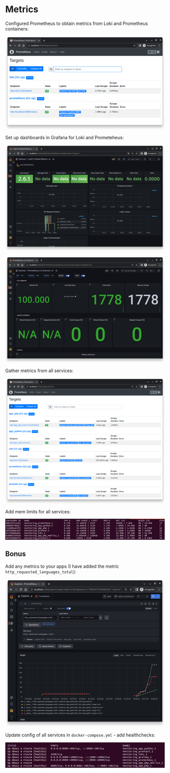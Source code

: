 # Metrics

Configured Prometheus to obtain metrics from Loki and Prometheus containers:

![](.github/img3.png)

Set up dashboards in Grafana for Loki and Prometeheus:

![](.github/img6.png)

![](.github/img7.png)

Gather metrics from all services:

![](.github/img4.png)

Add mem limits for all services:

![](.github/img5.png)

## Bonus

Add any metrics to your apps (I have added the metric `http_requested_languages_total`):

![](.github/img8.png)

Update conﬁg of all services in `docker-compose.yml` - add healthchecks:

![](.github/img9.png)